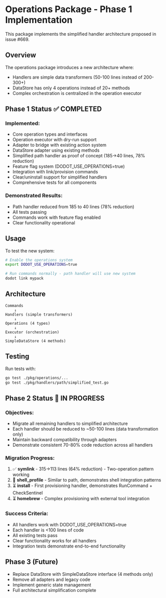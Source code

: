 # Operations Package - Phase 1 Implementation

This package implements the simplified handler architecture proposed in issue #669.

## Overview

The operations package introduces a new architecture where:
- Handlers are simple data transformers (50-100 lines instead of 200-300+)
- DataStore has only 4 operations instead of 20+ methods
- Complex orchestration is centralized in the operation executor

## Phase 1 Status ✅ COMPLETED

### Implemented:
- Core operation types and interfaces
- Operation executor with dry-run support
- Adapter to bridge with existing action system
- DataStore adapter using existing methods
- Simplified path handler as proof of concept (185→40 lines, 78% reduction)
- Feature flag system (DODOT_USE_OPERATIONS=true)
- Integration with link/provision commands
- Clear/uninstall support for simplified handlers
- Comprehensive tests for all components

### Demonstrated Results:
- Path handler reduced from 185 to 40 lines (78% reduction)
- All tests passing
- Commands work with feature flag enabled
- Clear functionality operational

## Usage

To test the new system:

```bash
# Enable the operations system
export DODOT_USE_OPERATIONS=true

# Run commands normally - path handler will use new system
dodot link mypack
```

## Architecture

```
Commands
    ↓
Handlers (simple transformers)
    ↓
Operations (4 types)
    ↓
Executor (orchestration)
    ↓
SimpleDataStore (4 methods)
```

## Testing

Run tests with:
```bash
go test ./pkg/operations/...
go test ./pkg/handlers/path/simplified_test.go
```

## Phase 2 Status 🚧 IN PROGRESS

### Objectives:
- Migrate all remaining handlers to simplified architecture
- Each handler should be reduced to ~50-100 lines (data transformation only)
- Maintain backward compatibility through adapters
- Demonstrate consistent 70-80% code reduction across all handlers

### Migration Progress:
1. ✅ **symlink** - 315→113 lines (64% reduction) - Two-operation pattern working
2. 🚧 **shell_profile** - Similar to path, demonstrates shell integration patterns
3. ⏳ **install** - First provisioning handler, demonstrates RunCommand + CheckSentinel
4. ⏳ **homebrew** - Complex provisioning with external tool integration

### Success Criteria:
- All handlers work with DODOT_USE_OPERATIONS=true
- Each handler is <100 lines of code
- All existing tests pass
- Clear functionality works for all handlers
- Integration tests demonstrate end-to-end functionality

## Phase 3 (Future)

- Replace DataStore with SimpleDataStore interface (4 methods only)
- Remove all adapters and legacy code
- Implement generic state management
- Full architectural simplification complete